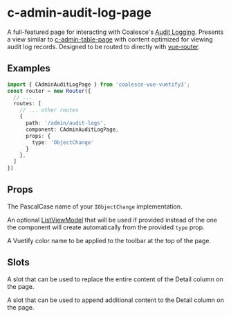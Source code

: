 # c-admin-audit-log-page

<!-- MARKER:summary -->
    
A full-featured page for interacting with Coalesce's [Audit Logging](/topics/audit-logging.md). Presents a view similar to [c-admin-table-page](/stacks/vue/coalesce-vue-vuetify/components/c-admin-table-page.md) with content optimized for viewing audit log records. Designed to be routed to directly with [vue-router](https://router.vuejs.org/).

<!-- MARKER:summary-end -->

## Examples

``` ts
import { CAdminAuditLogPage } from 'coalesce-vue-vuetify3';
const router = new Router({
  // ...
  routes: [
    // ... other routes
    {
      path: '/admin/audit-logs',
      component: CAdminAuditLogPage,
      props: {
        type: 'ObjectChange'
      }
    },
  ]
})
```

## Props

<Prop def="type: string" lang="ts" />

The PascalCase name of your `IObjectChange` implementation.

<Prop def="list?: ListViewModel" lang="ts" />

An optional [ListViewModel](/stacks/vue/layers/viewmodels.md) that will be used if provided instead of the one the component will create automatically from the provided `type` prop.

<Prop def="color: string" lang="ts" />

A Vuetify color name to be applied to the toolbar at the top of the page.


## Slots

<Prop def="row-detail: { item: ObjectChangeViewModel }" lang="ts" />

A slot that can be used to replace the entire content of the Detail column on the page.

<Prop def="row-detail-append: { item: ObjectChangeViewModel }" lang="ts" />

A slot that can be used to append additional content to the Detail column on the page.